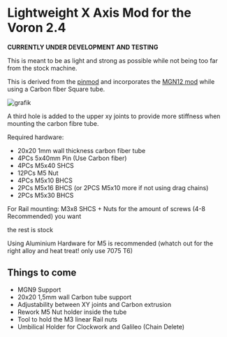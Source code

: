 # Lightweight X Axis Mod for the Voron 2.4

**CURRENTLY UNDER DEVELOPMENT AND TESTING**

This is meant to be as light and strong as possible while not being too far from the stock machine.

This is derived from the [pinmod](https://github.com/VoronDesign/VoronUsers/tree/master/printer_mods/hartk1213/Voron2.4_Pins_Mod) and incorporates the [MGN12 mod](https://github.com/VoronDesign/VoronUsers/tree/master/printer_mods/arkeet/mgn12) while using a Carbon fiber Square tube.

![grafik](https://user-images.githubusercontent.com/96394750/146988550-fa8cb4af-0066-44f9-aeeb-8b2182be465d.png)

A third hole is added to the upper xy joints to provide more stiffness when mounting the carbon fibre tube.

Required hardware:

- 20x20 1mm wall thickness carbon fiber tube
- 4PCs 5x40mm Pin (Use Carbon fiber)
- 4PCs M5x40 SHCS
- 12PCs M5 Nut
- 4PCs M5x10 BHCS
- 2PCs M5x16 BHCS (or 2PCS M5x10 more if not using drag chains)
- 2PCs M5x30 BHCS

For Rail mounting:
M3x8 SHCS + Nuts for the amount of screws (4-8 Recommended) you want

the rest is stock

Using Aluminium Hardware for M5 is recommended (whatch out for the right alloy and heat treat! only use 7075 T6)

## Things to come

- MGN9 Support
- 20x20 1,5mm wall Carbon tube support
- Adjustability between XY joints and Carbon extrusion
- Rework M5 Nut holder inside the tube
- Tool to hold the M3 linear Rail nuts
- Umbilical Holder for Clockwork and Galileo (Chain Delete)
